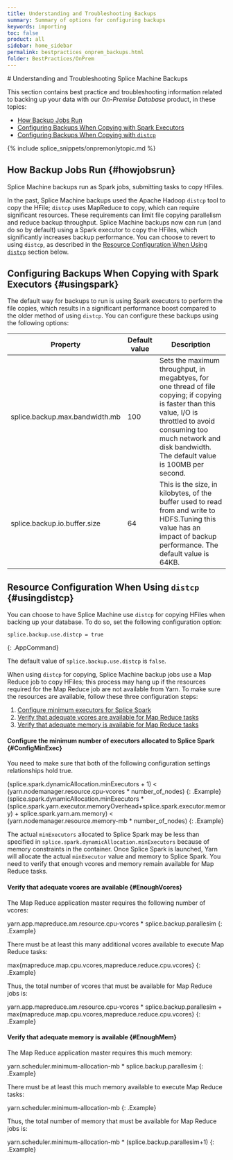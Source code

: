 ```yaml
---
title: Understanding and Troubleshooting Backups
summary: Summary of options for configuring backups
keywords: importing
toc: false
product: all
sidebar: home_sidebar
permalink: bestpractices_onprem_backups.html
folder: BestPractices/OnPrem
---
```

<section>
<div class="TopicContent" data-swiftype-index="true" markdown="1">
# Understanding and Troubleshooting Splice Machine Backups

This section contains best practice and troubleshooting information related to backing up your data with our *On-Premise Database* product, in these topics:

* [How Backup Jobs Run](#howjobsrun)
* [Configuring Backups When Copying with Spark Executors](#usingspark)
* [Configuring Backups When Copying with `distcp`](#usingdistcp)

{% include splice_snippets/onpremonlytopic.md %}

## How Backup Jobs Run {#howjobsrun}

Splice Machine backups run as Spark jobs, submitting tasks to copy HFiles.

In the past, Splice Machine backups used the Apache Hadoop `distcp` tool to copy the HFile; `distcp` uses MapReduce to copy, which can require significant resources. These requirements can limit file copying parallelism and reduce backup throughput. Splice Machine backups now can run (and do so by default) using a Spark executor to copy the HFiles, which significantly increases backup performance. You can choose to revert to using `distcp`, as described in the [Resource Configuration When Using `distcp`](#usingdistcp) section below.

## Configuring Backups When Copying with Spark Executors {#usingspark}

The default way for backups to run is using Spark executors to perform the file copies, which results in a significant performance boost compared to the older method of using `distcp`. You can configure these backups using the following options:

<table>
    <col />
    <col />
    <col />
    <thead>
        <tr>
            <th>Property</th>
            <th>Default value</th>
            <th>Description</th>
        </tr>
    </thead>
    <tbody>
        <tr>
            <td class="CodeFont">splice.backup.max.bandwidth.mb</td>
            <td class="CodeFont">100</td>
            <td>Sets the maximum throughput, in megabtyes, for one thread of file copying; if copying is faster than this value, I/O is throttled to avoid consuming too much network and disk bandwidth. The default value is 100MB per second. </td>
        </tr>
        <tr>
            <td class="CodeFont">splice.backup.io.buffer.size</td>
            <td class="CodeFont">64</td>
            <td>This is the size, in kilobytes, of the buffer used to read from and write to HDFS.Tuning this value has an impact of backup performance. The default value is 64KB.</td>
        </tr>
    </tbody>
</table>

## Resource Configuration When Using `distcp`  {#usingdistcp}

You can choose to have Splice Machine use `distcp` for copying HFiles when backing up your database. To do so, set the following configuration option:

````
splice.backup.use.distcp = true
````
{: .AppCommand}

The default value of `splice.backup.use.distcp` is `false`.

When using `distcp` for copying, Splice Machine backup jobs use a Map Reduce job to copy HFiles; this process may hang up if the resources required for the Map Reduce job are not available from Yarn. To make sure the resources are available, follow these three configuration steps:

1. [Configure minimum executors for Splice Spark](#ConfigMinExec)
2. [Verify that adequate vcores are available for Map Reduce tasks](#EnoughVcores)
3. [Verify that adequate memory is available for Map Reduce tasks](#EnoughMem)

#### Configure the minimum number of executors allocated to Splice Spark {#ConfigMinExec}

You need to make sure that both of the following configuration settings relationships hold true.

  <div class="preWrapperWide" markdown="1">
    (splice.spark.dynamicAllocation.minExecutors + 1) < (yarn.nodemanager.resource.cpu-vcores * number_of_nodes)
  {: .Example}
  </div>

  <div class="preWrapperWide" markdown="1">
    (splice.spark.dynamicAllocation.minExecutors * (splice.spark.yarn.executor.memoryOverhead+splice.spark.executor.memory) + splice.spark.yarn.am.memory) < (yarn.nodemanager.resource.memory-mb * number_of_nodes)
  {: .Example}
  </div>

The actual `minExecutors` allocated to Splice Spark may be less than specified in `splice.spark.dynamicAllocation.minExecutors` because of memory constraints in the container. Once Splice Spark is launched, Yarn will allocate the actual `minExecutor` value and memory to Splice Spark. You need to verify that enough vcores and memory remain available for Map Reduce tasks.

#### Verify that adequate vcores are available {#EnoughVcores}

The Map Reduce application master requires the following number of vcores:
  <div class="preWrapperWide" markdown="1">
    yarn.app.mapreduce.am.resource.cpu-vcores * splice.backup.parallesim
  {: .Example}
  </div>

There must be at least this many additional vcores available to execute Map Reduce tasks:
  <div class="preWrapperWide" markdown="1">
    max{mapreduce.map.cpu.vcores,mapreduce.reduce.cpu.vcores}
  {: .Example}
  </div>

Thus, the total number of vcores that must be available for Map Reduce jobs is:
  <div class="preWrapperWide" markdown="1">
    yarn.app.mapreduce.am.resource.cpu-vcores * splice.backup.parallesim + max{mapreduce.map.cpu.vcores,mapreduce.reduce.cpu.vcores}
  {: .Example}
  </div>

#### Verify that adequate memory is available {#EnoughMem}

The Map Reduce application master requires this much memory:
  <div class="preWrapperWide" markdown="1">
    yarn.scheduler.minimum-allocation-mb * splice.backup.parallesim
  {: .Example}
  </div>

There must be at least this much memory available to execute Map Reduce tasks:
  <div class="preWrapperWide" markdown="1">
    yarn.scheduler.minimum-allocation-mb
  {: .Example}
  </div>

Thus, the total number of memory that must be available for Map Reduce jobs is:
  <div class="preWrapperWide" markdown="1">
    yarn.scheduler.minimum-allocation-mb * (splice.backup.parallesim+1)
  {: .Example}
  </div>

</div>
</section>
